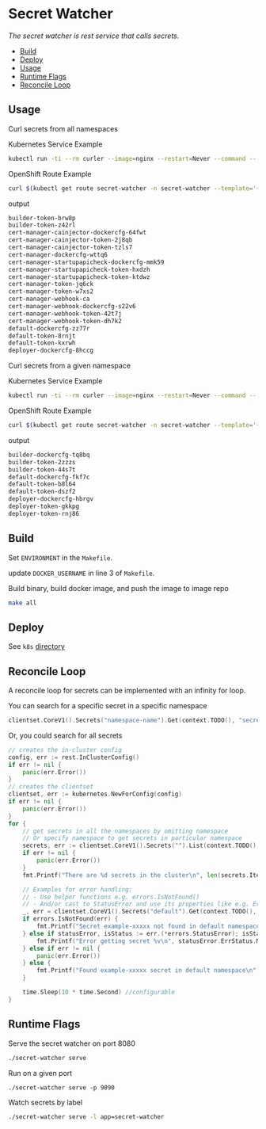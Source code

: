 # Secret Watcher

_The secret watcher is rest service that calls secrets._

- [Build](#build)
- [Deploy](#deploy)
- [Usage](#usage)
- [Runtime Flags](#runtime-flags)
- [Reconcile Loop](#reconcile-loop)



## Usage

Curl secrets from all namespaces

Kubernetes Service Example
```bash
kubectl run -ti --rm curler --image=nginx --restart=Never --command -- curl secret-watcher.secret-watcher:8080/secrets
```

OpenShift Route Example
```bash
curl $(kubectl get route secret-watcher -n secret-watcher --template='{{ .spec.host }}')/secrets
```

output

```bash
builder-token-brw8p
builder-token-z42rl
cert-manager-cainjector-dockercfg-64fwt
cert-manager-cainjector-token-2j8qb
cert-manager-cainjector-token-tzls7
cert-manager-dockercfg-wttq6
cert-manager-startupapicheck-dockercfg-mmk59
cert-manager-startupapicheck-token-hxdzh
cert-manager-startupapicheck-token-ktdwz
cert-manager-token-jq6ck
cert-manager-token-w7xs2
cert-manager-webhook-ca
cert-manager-webhook-dockercfg-s22v6
cert-manager-webhook-token-42t7j
cert-manager-webhook-token-dh7k2
default-dockercfg-zz77r
default-token-8rnjt
default-token-kxrwh
deployer-dockercfg-8hccg
```

Curl secrets from a given namespace  

Kubernetes Service Example
```bash
kubectl run -ti --rm curler --image=nginx --restart=Never --command -- curl secret-watcher.secret-watcher:8080/secrets\?namespace\=default
```

OpenShift Route Example
```bash
curl $(kubectl get route secret-watcher -n secret-watcher --template='{{ .spec.host }}')/secrets\?namespace\=default
```



output

```bash
builder-dockercfg-tq8bq
builder-token-2zzzs
builder-token-44s7t
default-dockercfg-fkf7c
default-token-b8l64
default-token-dszf2
deployer-dockercfg-hbrgv
deployer-token-gkkpg
deployer-token-rnj86
```

## Build

Set `ENVIRONMENT` in the `Makefile`.

update `DOCKER_USERNAME` in line 3 of `Makefile`.  

Build binary, build docker image, and push the image to image repo

```bash
make all
```

## Deploy

See `k8s` [directory](./k8s/README.md#deploy)

## Reconcile Loop

A reconcile loop for secrets can be implemented with an infinity for loop.  

You can search for a specific secret in a specific namespace

```go
clientset.CoreV1().Secrets("namespace-name").Get(context.TODO(), "secret-name", metav1.GetOptions{})
```

Or, you could search for all secrets

```go
// creates the in-cluster config
config, err := rest.InClusterConfig()
if err != nil {
    panic(err.Error())
}
// creates the clientset
clientset, err := kubernetes.NewForConfig(config)
if err != nil {
    panic(err.Error())
}
for {
    // get secrets in all the namespaces by omitting namespace
    // Or specify namespace to get secrets in particular namespace
    secrets, err := clientset.CoreV1().Secrets("").List(context.TODO(), metav1.ListOptions{})
    if err != nil {
        panic(err.Error())
    }
    fmt.Printf("There are %d secrets in the cluster\n", len(secrets.Items))

    // Examples for error handling:
    // - Use helper functions e.g. errors.IsNotFound()
    // - And/or cast to StatusError and use its properties like e.g. ErrStatus.Message
    _, err = clientset.CoreV1().Secrets("default").Get(context.TODO(), "example-xxxxx", metav1.GetOptions{})
    if errors.IsNotFound(err) {
        fmt.Printf("Secret example-xxxxx not found in default namespace\n")
    } else if statusError, isStatus := err.(*errors.StatusError); isStatus {
        fmt.Printf("Error getting secret %v\n", statusError.ErrStatus.Message)
    } else if err != nil {
        panic(err.Error())
    } else {
        fmt.Printf("Found example-xxxxx secret in default namespace\n")
    }

    time.Sleep(10 * time.Second) //configurable
}
```

## Runtime Flags

Serve the secret watcher on port 8080
```bash
./secret-watcher serve 
```


Run on a given port 
```
./secret-watcher serve -p 9090
```

Watch secrets by label

```bash
./secret-watcher serve -l app=secret-watcher
```
